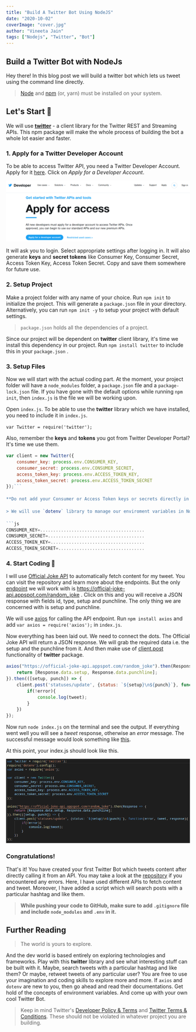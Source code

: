 ```yaml
---
title: "Build A Twitter Bot Using NodeJS"
date: "2020-10-02"
coverImage: "cover.jpg"
author: "Vineeta Jain"
tags: ["Nodejs", "Twitter", "Bot"]
---
```


## Build a Twitter Bot with NodeJs

Hey there! In this blog post we will build a twitter bot which lets us tweet using the command line directly. 

> [Node](https://nodejs.org/en/download/) and [npm](https://www.npmjs.com/) (or, yarn) must be installed on your system. 

## Let's Start 🎉

We will use **[twitter](https://github.com/desmondmorris/node-twitter)** - a client library for the Twitter REST and Streaming APIs. This npm package will make the whole process of building the bot a whole lot easier and faster. 

### 1. Apply for a Twitter Developer Account 

To be able to access Twitter API, you need a Twitter Developer Account. Apply for it [here](https://developer.twitter.com/en/apply-for-access). Click on *Apply for a Developer Account*.

![Twitter Developer Account](twitter.png)

It will ask you to login. Select appropriate settings after logging in. It will also generate **keys** and **secret tokens** like Consumer Key, Consumer Secret, Access Token Key, Access Token Secret. Copy and save them somewhere for future use. 

### 2. Setup Project

Make a project folder with any name of your choice. Run `npm init` to initialize the project. This will generate a `package.json` file in your directory. Alternatively, you can run `npm init -y` to setup your project with default settings.

> `package.json` holds all the dependencies of a project.

Since our project will be dependent on **twitter** client library, it's time we install this dependency in our project. Run `npm install twitter` to include this in your `package.json` .

### 3. Setup Files

Now we will start with the actual coding part. At the moment, your project folder will have a `node_modules` folder, a `package.json` file and a `package-lock.json` file. If you have gone with the default options while running `npm init`, then `index.js` is the file we will be working upon.

Open `index.js`. To be able to use the **twitter** library which we have installed, you need to include it in `index.js`. 

`var Twitter = require('twitter');`

Also, remember the **keys** and **tokens** you got from Twitter Developer Portal? It's time we use them. 

```js
var client = new Twitter({
	consumer_key: process.env.CONSUMER_KEY,
	consumer_secret: process.env.CONSUMER_SECRET,
	access_token_key: process.env.ACCESS_TOKEN_KEY,
	access_token_secret: process.env.ACCESS_TOKEN_SECRET
});```

**Do not add your Consumer or Access Token keys or secrets directly in the `index.js`.** These should be managed accordingly using *enviroment variables*.

> We will use `dotenv` library to manage our enviroment variables in NodeJS.  Run `npm install dotenv` and follow [these](https://www.npmjs.com/package/dotenv#usage) instructions. Your `.env` will look something like this.

```js
CONSUMER_KEY=........................................
CONSUMER_SECRET=.....................................
ACCESS_TOKEN_KEY=....................................
ACCESS_TOKEN_SECRET=.................................
```

### 4. Start Coding 🎯

I will use [Official Joke API](https://github.com/15Dkatz/official_joke_api) to automatically fetch content for my tweet. You can visit the repository and learn more about the endpoints. But the only [endpoint](https://github.com/15Dkatz/official_joke_api#grab-a-random-joke) we will work with is https://official-joke-api.appspot.com/random_joke . Click on this and you will receive a JSON response with fields id, type, setup and punchline. The only thing we are concerned with is setup and punchline. 

We will use [axios](https://github.com/axios/axios) for calling the API endpoint. Run `npm install axios` and add `var axios = require('axios');` in `index.js`.

Now everything has been laid out. We need to connect the dots. The Official Joke API will return a JSON response. We will grab the required data i.e. the setup and the punchline from it. And then make use of [client.post](https://github.com/desmondmorris/node-twitter/tree/master/examples#tweet) functionality of **twitter** package.

```js
axios("https://official-joke-api.appspot.com/random_joke").then(Response => {
	return [Response.data.setup, Response.data.punchline];
}).then(([setup, punch]) => {
	client.post('statuses/update', {status: `${setup}\n${punch}`}, function(error, tweet, response){
		if(!error){
			console.log(tweet);
		}
	})
});
```
Now run `node index.js` on the terminal and see the output. 
If everything went well you will see a *tweet* response, otherwise an *error* message. The successful message would look something like [this](https://developer.twitter.com/en/docs/twitter-api/v1/tweets/post-and-engage/api-reference/post-statuses-update#example-response).

At this point, your index.js should look like this.

![index.js](code.png)

### Congratulations!

That's it! You have created your first Twitter Bot which tweets content after directly calling it from an API. You may take a look at the [repository](https://github.com/Ninjavin/Twitter-Bot/) if you encountered any errors. Here, I have used different APIs to fetch content and tweet. Moreover, I have added a script which will search posts with a particular hashtag and like them. 

> **While pushing your code to GitHub, make sure to add `.gitignore` file and include `node_modules` and `.env` in it.**

## Further Reading

> The world is yours to explore.

And the dev world is based entirely on exploring technologies and frameworks. Play with this **twitter** library and see what interesting stuff can be built with it. Maybe, search tweets with a particular hashtag and like them? Or maybe, retweet tweets of any particular user? You are free to use your imagination and coding skills to explore more and more. If `axios` and `dotenv` are new to you, then go ahead and read their documentations. Get hold of the concepts of environment variables. And come up with your own cool Twitter Bot.

> Keep in mind Twitter's [Developer Policy & Terms](https://developer.twitter.com/en/developer-terms) and [Twitter Terms & Conditions](https://twitter.com/en/tos). These should not be violated in whatever project you are building.